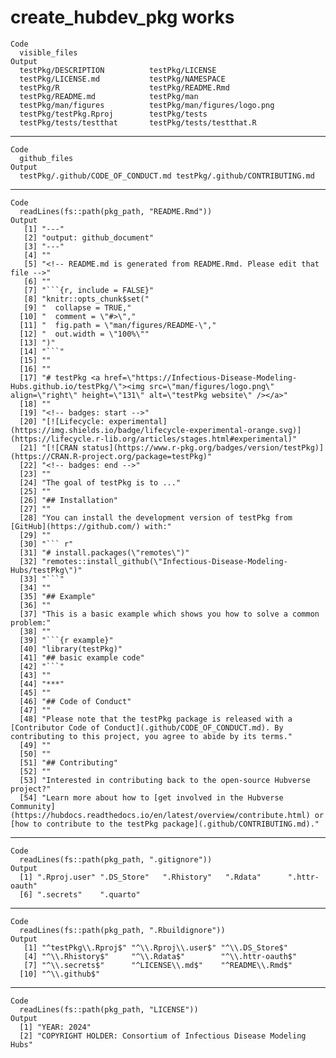 # create_hubdev_pkg works

    Code
      visible_files
    Output
      testPkg/DESCRIPTION          testPkg/LICENSE              
      testPkg/LICENSE.md           testPkg/NAMESPACE            
      testPkg/R                    testPkg/README.Rmd           
      testPkg/README.md            testPkg/man                  
      testPkg/man/figures          testPkg/man/figures/logo.png 
      testPkg/testPkg.Rproj        testPkg/tests                
      testPkg/tests/testthat       testPkg/tests/testthat.R     

---

    Code
      github_files
    Output
      testPkg/.github/CODE_OF_CONDUCT.md testPkg/.github/CONTRIBUTING.md    

---

    Code
      readLines(fs::path(pkg_path, "README.Rmd"))
    Output
       [1] "---"                                                                                                                                                                                                        
       [2] "output: github_document"                                                                                                                                                                                    
       [3] "---"                                                                                                                                                                                                        
       [4] ""                                                                                                                                                                                                           
       [5] "<!-- README.md is generated from README.Rmd. Please edit that file -->"                                                                                                                                     
       [6] ""                                                                                                                                                                                                           
       [7] "```{r, include = FALSE}"                                                                                                                                                                                    
       [8] "knitr::opts_chunk$set("                                                                                                                                                                                     
       [9] "  collapse = TRUE,"                                                                                                                                                                                         
      [10] "  comment = \"#>\","                                                                                                                                                                                        
      [11] "  fig.path = \"man/figures/README-\","                                                                                                                                                                      
      [12] "  out.width = \"100%\""                                                                                                                                                                                     
      [13] ")"                                                                                                                                                                                                          
      [14] "```"                                                                                                                                                                                                        
      [15] ""                                                                                                                                                                                                           
      [16] ""                                                                                                                                                                                                           
      [17] "# testPkg <a href=\"https://Infectious-Disease-Modeling-Hubs.github.io/testPkg/\"><img src=\"man/figures/logo.png\" align=\"right\" height=\"131\" alt=\"testPkg website\" /></a>"                          
      [18] ""                                                                                                                                                                                                           
      [19] "<!-- badges: start -->"                                                                                                                                                                                     
      [20] "[![Lifecycle: experimental](https://img.shields.io/badge/lifecycle-experimental-orange.svg)](https://lifecycle.r-lib.org/articles/stages.html#experimental)"                                                
      [21] "[![CRAN status](https://www.r-pkg.org/badges/version/testPkg)](https://CRAN.R-project.org/package=testPkg)"                                                                                                 
      [22] "<!-- badges: end -->"                                                                                                                                                                                       
      [23] ""                                                                                                                                                                                                           
      [24] "The goal of testPkg is to ..."                                                                                                                                                                              
      [25] ""                                                                                                                                                                                                           
      [26] "## Installation"                                                                                                                                                                                            
      [27] ""                                                                                                                                                                                                           
      [28] "You can install the development version of testPkg from [GitHub](https://github.com/) with:"                                                                                                                
      [29] ""                                                                                                                                                                                                           
      [30] "``` r"                                                                                                                                                                                                      
      [31] "# install.packages(\"remotes\")"                                                                                                                                                                            
      [32] "remotes::install_github(\"Infectious-Disease-Modeling-Hubs/testPkg\")"                                                                                                                                      
      [33] "```"                                                                                                                                                                                                        
      [34] ""                                                                                                                                                                                                           
      [35] "## Example"                                                                                                                                                                                                 
      [36] ""                                                                                                                                                                                                           
      [37] "This is a basic example which shows you how to solve a common problem:"                                                                                                                                     
      [38] ""                                                                                                                                                                                                           
      [39] "```{r example}"                                                                                                                                                                                             
      [40] "library(testPkg)"                                                                                                                                                                                           
      [41] "## basic example code"                                                                                                                                                                                      
      [42] "```"                                                                                                                                                                                                        
      [43] ""                                                                                                                                                                                                           
      [44] "***"                                                                                                                                                                                                        
      [45] ""                                                                                                                                                                                                           
      [46] "## Code of Conduct"                                                                                                                                                                                         
      [47] ""                                                                                                                                                                                                           
      [48] "Please note that the testPkg package is released with a [Contributor Code of Conduct](.github/CODE_OF_CONDUCT.md). By contributing to this project, you agree to abide by its terms."                       
      [49] ""                                                                                                                                                                                                           
      [50] ""                                                                                                                                                                                                           
      [51] "## Contributing"                                                                                                                                                                                            
      [52] ""                                                                                                                                                                                                           
      [53] "Interested in contributing back to the open-source Hubverse project?"                                                                                                                                       
      [54] "Learn more about how to [get involved in the Hubverse Community](https://hubdocs.readthedocs.io/en/latest/overview/contribute.html) or [how to contribute to the testPkg package](.github/CONTRIBUTING.md)."

---

    Code
      readLines(fs::path(pkg_path, ".gitignore"))
    Output
      [1] ".Rproj.user" ".DS_Store"   ".Rhistory"   ".Rdata"      ".httr-oauth"
      [6] ".secrets"    ".quarto"    

---

    Code
      readLines(fs::path(pkg_path, ".Rbuildignore"))
    Output
       [1] "^testPkg\\.Rproj$" "^\\.Rproj\\.user$" "^\\.DS_Store$"    
       [4] "^\\.Rhistory$"     "^\\.Rdata$"        "^\\.httr-oauth$"  
       [7] "^\\.secrets$"      "^LICENSE\\.md$"    "^README\\.Rmd$"   
      [10] "^\\.github$"      

---

    Code
      readLines(fs::path(pkg_path, "LICENSE"))
    Output
      [1] "YEAR: 2024"                                                      
      [2] "COPYRIGHT HOLDER: Consortium of Infectious Disease Modeling Hubs"

